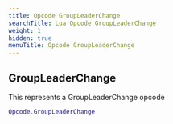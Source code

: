 ```yaml
---
title: Opcode GroupLeaderChange
searchTitle: Lua Opcode GroupLeaderChange
weight: 1
hidden: true
menuTitle: Opcode GroupLeaderChange
---
```

## GroupLeaderChange

This represents a GroupLeaderChange opcode
```lua
Opcode.GroupLeaderChange
```